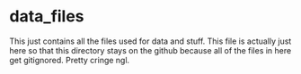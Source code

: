 # data_files

This just contains all the files used for data and stuff. This file is actually just here so that this directory stays on the github because all of the files in here get gitignored. Pretty cringe ngl.